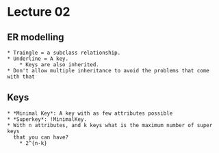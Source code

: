 # Lecture 02

## ER modelling
	* Traingle = a subclass relationship.
	* Underline = A key.
		* Keys are also inherited.
	* Don't allow multiple inheritance to avoid the problems that come with that

## Keys
	* *Minimal Key*: A key with as few attributes possible
	* *Superkey*: !MinimalKey.
	* With n attributes, and k keys what is the maximum number of super keys
	  that you can have?
		* 2^{n-k}
